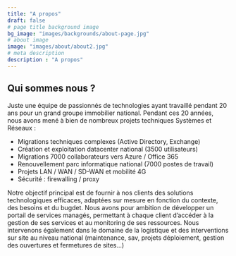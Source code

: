 ```yaml
---
title: "A propos"
draft: false
# page title background image
bg_image: "images/backgrounds/about-page.jpg"
# about image
image: "images/about/about2.jpg"
# meta description
description : "A propos"
---
```


## Qui sommes nous ?

Juste une équipe de passionnés de technologies ayant travaillé pendant 20 ans pour un grand groupe immobilier national.
Pendant ces 20 années, nous avons mené à bien de nombreux projets techniques Systèmes et Réseaux :
-	Migrations techniques complexes (Active Directory, Exchange)
-	Création et exploitation datacenter national (3500 utilisateurs)
-	Migrations 7000 collaborateurs vers Azure / Office 365
-	Renouvellement parc informatique national (7000 postes de travail)
-	Projets LAN / WAN / SD-WAN et mobilité 4G
-	Sécurité : firewalling / proxy  

Notre objectif principal est de fournir à nos clients des solutions technologiques efficaces, adaptées sur mesure en fonction du contexte, des besoins et du bugdet.
Nous avons pour ambition de développer un portail de services managés, permettant à chaque client d’accéder à la gestion de ses services et au monitoring de ses ressources.
Nous intervenons également dans le domaine de la logistique et des interventions sur site au niveau national (maintenance, sav, projets déploiement, gestion des ouvertures et fermetures de sites…)
